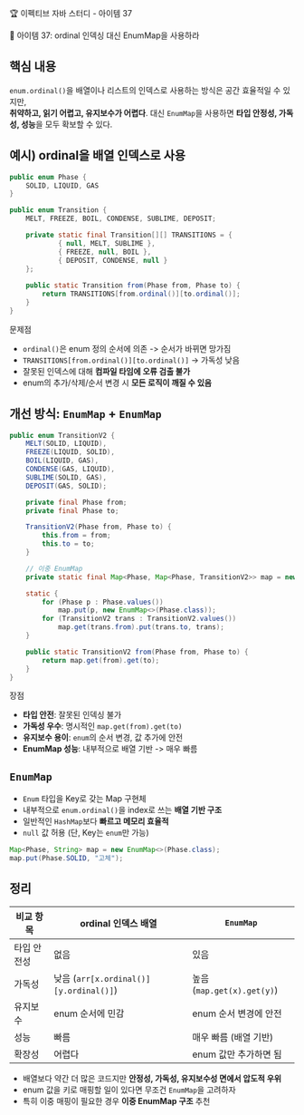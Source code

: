 :trophy: 이펙티브 자바 스터디 - 아이템 37

:book: 아이템 37: ordinal 인덱싱 대신 EnumMap을 사용하라

## 핵심 내용
`enum.ordinal()`을 배열이나 리스트의 인덱스로 사용하는 방식은 공간 효율적일 수 있지만,  
**취약하고, 읽기 어렵고, 유지보수가 어렵다**. 대신 `EnumMap`을 사용하면 **타입 안정성, 가독성, 성능**을 모두 확보할 수 있다.


## 예시) ordinal을 배열 인덱스로 사용
```java
public enum Phase {
    SOLID, LIQUID, GAS
}
```
```java
public enum Transition {
    MELT, FREEZE, BOIL, CONDENSE, SUBLIME, DEPOSIT;

    private static final Transition[][] TRANSITIONS = {
            { null, MELT, SUBLIME },
            { FREEZE, null, BOIL },
            { DEPOSIT, CONDENSE, null }
    };
    
    public static Transition from(Phase from, Phase to) {
        return TRANSITIONS[from.ordinal()][to.ordinal()];
    }
}
```
문제점
- `ordinal()`은 enum 정의 순서에 의존 -> 순서가 바뀌면 망가짐
- `TRANSITIONS[from.ordinal()][to.ordinal()]` -> 가독성 낮음
- 잘못된 인덱스에 대해 **컴파일 타임에 오류 검출 불가**
- enum의 추가/삭제/순서 변경 시 **모든 로직이 깨질 수 있음**

## 개선 방식: `EnumMap` + `EnumMap`
```java
public enum TransitionV2 {
    MELT(SOLID, LIQUID),
    FREEZE(LIQUID, SOLID),
    BOIL(LIQUID, GAS),
    CONDENSE(GAS, LIQUID),
    SUBLIME(SOLID, GAS),
    DEPOSIT(GAS, SOLID);

    private final Phase from;
    private final Phase to;

    TransitionV2(Phase from, Phase to) {
        this.from = from;
        this.to = to;
    }

    // 이중 EnumMap
    private static final Map<Phase, Map<Phase, TransitionV2>> map = new EnumMap<>(Phase.class);

    static {
        for (Phase p : Phase.values())
            map.put(p, new EnumMap<>(Phase.class));
        for (TransitionV2 trans : TransitionV2.values())
            map.get(trans.from).put(trans.to, trans);
    }

    public static TransitionV2 from(Phase from, Phase to) {
        return map.get(from).get(to);
    }
}
```
장점
- **타입 안전**: 잘못된 인덱싱 불가
- **가독성 우수**: 명시적인 `map.get(from).get(to)`
- **유지보수 용이**: `enum`의 순서 변경, 값 추가에 안전
- **EnumMap 성능**: 내부적으로 배열 기반 -> 매우 빠름

## `EnumMap`
- `Enum` 타입을 Key로 갖는 Map 구현체
- 내부적으로 `enum.ordinal()`을 index로 쓰는 **배열 기반 구조**
- 일반적인 `HashMap`보다 **빠르고 메모리 효율적**
- `null` 값 허용 (단, Key는 `enum`만 가능)

```java
Map<Phase, String> map = new EnumMap<>(Phase.class);
map.put(Phase.SOLID, "고체");
```

## 정리
| 비교 항목  | ordinal 인덱스 배열                     | `EnumMap`             |
| ------ | ---------------------------------- | --------------------- |
| 타입 안전성 |  없음                                | 있음                    |
| 가독성    |  낮음 (`arr[x.ordinal()][y.ordinal()]`) |  높음 (`map.get(x).get(y)`) |
| 유지보수   |  enum 순서에 민감                       |  enum 순서 변경에 안전       |
| 성능     |  빠름                                |  매우 빠름 (배열 기반)        |
| 확장성    |  어렵다                               |  enum 값만 추가하면 됨       |

- 배열보다 약간 더 많은 코드지만 **안정성, 가독성, 유지보수성 면에서 압도적 우위**
- enum 값을 키로 매핑할 일이 있다면 무조건 `EnumMap`을 고려하자
- 특히 이중 매핑이 필요한 경우 **이중 EnumMap  구조** 추천